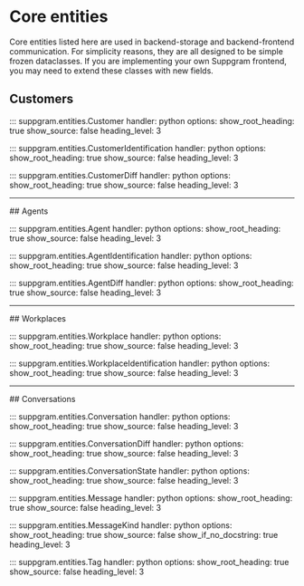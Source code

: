 # Core entities

Core entities listed here are used in backend-storage and backend-frontend communication.
For simplicity reasons, they are all designed to be simple frozen dataclasses. If you are
implementing your own Suppgram frontend, you may need to extend these classes with new fields.

## Customers

::: suppgram.entities.Customer
    handler: python
    options:
      show_root_heading: true
      show_source: false
      heading_level: 3

::: suppgram.entities.CustomerIdentification
    handler: python
    options:
      show_root_heading: true
      show_source: false
      heading_level: 3

::: suppgram.entities.CustomerDiff
    handler: python
    options:
      show_root_heading: true
      show_source: false
      heading_level: 3

<hr/>
## Agents

::: suppgram.entities.Agent
    handler: python
    options:
      show_root_heading: true
      show_source: false
      heading_level: 3

::: suppgram.entities.AgentIdentification
    handler: python
    options:
      show_root_heading: true
      show_source: false
      heading_level: 3

::: suppgram.entities.AgentDiff
    handler: python
    options:
      show_root_heading: true
      show_source: false
      heading_level: 3

<hr/>
## Workplaces

::: suppgram.entities.Workplace
    handler: python
    options:
      show_root_heading: true
      show_source: false
      heading_level: 3

::: suppgram.entities.WorkplaceIdentification
    handler: python
    options:
      show_root_heading: true
      show_source: false
      heading_level: 3

<hr/>
## Conversations

::: suppgram.entities.Conversation
    handler: python
    options:
      show_root_heading: true
      show_source: false
      heading_level: 3

::: suppgram.entities.ConversationDiff
    handler: python
    options:
      show_root_heading: true
      show_source: false
      heading_level: 3

::: suppgram.entities.ConversationState
    handler: python
    options:
      show_root_heading: true
      show_source: false
      heading_level: 3

::: suppgram.entities.Message
    handler: python
    options:
      show_root_heading: true
      show_source: false
      heading_level: 3

::: suppgram.entities.MessageKind
    handler: python
    options:
      show_root_heading: true
      show_source: false
      show_if_no_docstring: true
      heading_level: 3

::: suppgram.entities.Tag
    handler: python
    options:
      show_root_heading: true
      show_source: false
      heading_level: 3
